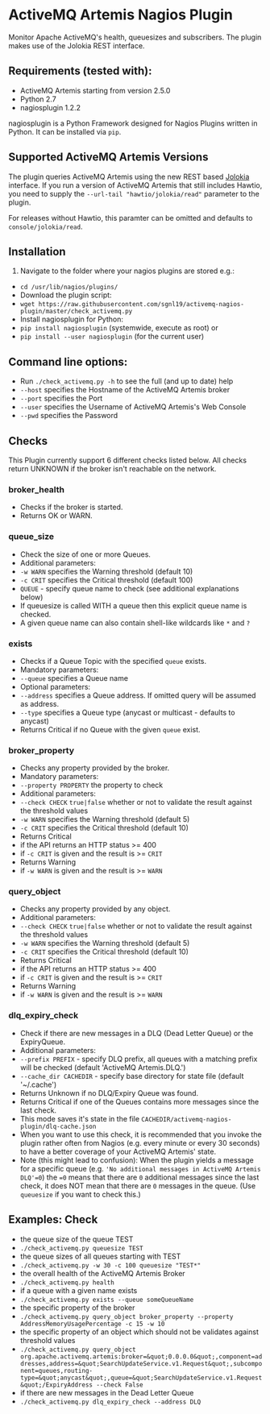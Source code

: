 # ActiveMQ Artemis Nagios Plugin
Monitor Apache ActiveMQ's health, queuesizes and subscribers. The plugin makes use of the Jolokia REST interface.


## Requirements (tested with):
- ActiveMQ Artemis starting from version 2.5.0
- Python 2.7
- nagiosplugin 1.2.2

nagiosplugin is a Python Framework designed for Nagios Plugins written in Python.
It can be installed via ```pip```.


## Supported ActiveMQ Artemis Versions
The plugin queries ActiveMQ Artemis using the new REST based [Jolokia](https://jolokia.org/) interface.
If you run a version of ActiveMQ Artemis that still includes Hawtio,
you need to supply the ```--url-tail "hawtio/jolokia/read"``` parameter to the plugin.

For releases without Hawtio, this paramter can be omitted and defaults to ```console/jolokia/read```.


## Installation

1. Navigate to the folder where your nagios plugins are stored e.g.:
 - ```cd /usr/lib/nagios/plugins/```
- Download the plugin script:
 - ```wget https://raw.githubusercontent.com/sgnl19/activemq-nagios-plugin/master/check_activemq.py```
- Install nagiosplugin for Python:
 - ```pip install nagiosplugin``` (systemwide, execute as root) or
 - ```pip install --user nagiosplugin``` (for the current user)


## Command line options:
- Run ```./check_activemq.py -h``` to see the full (and up to date) help
- ```--host``` specifies the Hostname of the ActiveMQ Artemis broker
- ```--port``` specifies the Port
- ```--user``` specifies the Username of ActiveMQ Artemis's Web Console
- ```--pwd``` specifies the Password


## Checks

This Plugin currently support 6 different checks listed below.
All checks return UNKNOWN if the broker isn't reachable on the network.

### broker_health
- Checks if the broker is started.
- Returns OK or WARN.

### queue_size
- Check the size of one or more Queues.
- Additional parameters:
 - ```-w WARN``` specifies the Warning threshold (default 10)
 - ```-c CRIT``` specifies the Critical threshold (default 100)
 - ```QUEUE``` - specify queue name to check (see additional explanations below)
- If queuesize is called WITH a queue then this explicit queue name is checked.
 - A given queue name can also contain shell-like wildcards like ```*``` and ```?```

### exists
- Checks if a Queue Topic with the specified `queue` exists.
- Mandatory parameters:
 - ```--queue``` specifies a Queue name
- Optional parameters:
 - ```--address``` specifies a Queue address. If omitted query will be assumed as address.
 - ```--type``` specifies a Queue type (anycast or multicast - defaults to anycast)
- Returns Critical if no Queue with the given `queue` exist.

### broker_property
- Checks any property provided by the broker.
- Mandatory parameters:
 - ```--property PROPERTY``` the property to check
- Additional parameters:
 - ```--check CHECK``` `true|false` whether or not to validate the result against the threshold values
 - ```-w WARN``` specifies the Warning threshold (default 5)
 - ```-c CRIT``` specifies the Critical threshold (default 10)
- Returns Critical
 - if the API returns an HTTP status >= 400
 - if ```-c CRIT``` is given and the result is >= `CRIT`
- Returns Warning
 - if ```-w WARN``` is given and the result is >= `WARN`

### query_object
- Checks any property provided by any object.
- Additional parameters:
 - ```--check CHECK``` `true|false` whether or not to validate the result against the threshold values
 - ```-w WARN``` specifies the Warning threshold (default 5)
 - ```-c CRIT``` specifies the Critical threshold (default 10)
- Returns Critical
 - if the API returns an HTTP status >= 400
 - if ```-c CRIT``` is given and the result is >= `CRIT`
- Returns Warning
 - if ```-w WARN``` is given and the result is >= `WARN`

### dlq_expiry_check
- Check if there are new messages in a DLQ (Dead Letter Queue) or the ExpiryQueue.
- Additional parameters:
 - ```--prefix PREFIX``` - specify DLQ prefix, all queues with a matching prefix will be checked (default 'ActiveMQ Artemis.DLQ.')
 - ```--cache_dir CACHEDIR``` - specify base directory for state file (default '~/.cache')
- Returns Unknown if no DLQ/Expiry Queue was found.
- Returns Critical if one of the Queues contains more messages since the last check.
- This mode saves it's state in the file
  ``CACHEDIR/activemq-nagios-plugin/dlq-cache.json``
- When you want to use this check, it is recommended that you invoke the
  plugin rather often from Nagios (e.g. every minute or every 30 seconds)
  to have a better coverage of your ActiveMQ Artemis' state.
- Note (this might lead to confusion): When the plugin yields a message for
  a specific queue (e.g. ``'No additional messages in ActiveMQ Artemis DLQ'=0``)
  the `=0` means that there are `0` additional messages since the last check,
  it does NOT mean that there are `0` messages in the queue. (Use `queuesize`
  if you want to check this.)


## Examples: Check
- the queue size of the queue TEST
 - ```./check_activemq.py queuesize TEST```
- the queue sizes of all queues starting with TEST
 - ```./check_activemq.py -w 30 -c 100 queuesize "TEST*"```
- the overall health of the ActiveMQ Artemis Broker
 - ```./check_activemq.py health```
- if a queue with a given name exists
 - ```./check_activemq.py exists --queue someQueueName```
- the specific property of the broker
 - ```./check_activemq.py query_object broker_property --property AddressMemoryUsagePercentage -c 15 -w 10```
- the specific property of an object which should not be validates against threshold values
 - ```./check_activemq.py query_object org.apache.activemq.artemis:broker=&quot;0.0.0.0&quot;,component=addresses,address=&quot;SearchUpdateService.v1.Request&quot;,subcomponent=queues,routing-type=&quot;anycast&quot;,queue=&quot;SearchUpdateService.v1.Request&quot;/ExpiryAddress --check False```
- if there are new messages in the Dead Letter Queue
 - ```./check_activemq.py dlq_expiry_check --address DLQ```
